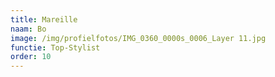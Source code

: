 ```yaml
---
title: Mareille
naam: Bo
image: /img/profielfotos/IMG_0360_0000s_0006_Layer 11.jpg
functie: Top-Stylist
order: 10
---
```

